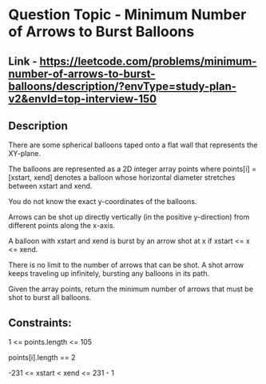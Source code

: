 # Question Topic - Minimum Number of Arrows to Burst Balloons

## Link - https://leetcode.com/problems/minimum-number-of-arrows-to-burst-balloons/description/?envType=study-plan-v2&envId=top-interview-150

## Description

There are some spherical balloons taped onto a flat wall that represents the XY-plane. 

The balloons are represented as a 2D integer array points where points[i] = [xstart, xend] denotes a balloon whose horizontal diameter stretches between xstart and xend. 

You do not know the exact y-coordinates of the balloons.

Arrows can be shot up directly vertically (in the positive y-direction) from different points along the x-axis. 

A balloon with xstart and xend is burst by an arrow shot at x if xstart <= x <= xend.

There is no limit to the number of arrows that can be shot. A shot arrow keeps traveling up infinitely, bursting any balloons in its path.

Given the array points, return the minimum number of arrows that must be shot to burst all balloons.

## Constraints:

1 <= points.length <= 105

points[i].length == 2

-231 <= xstart < xend <= 231 - 1
